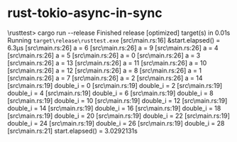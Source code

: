 # rust-tokio-async-in-sync
\rusttest> cargo run --release
    Finished release [optimized] target(s) in 0.01s
     Running `target\release\rusttest.exe`
[src\main.rs:16] &start.elapsed() = 6.3µs
[src\main.rs:26] a = 6
[src\main.rs:26] a = 9
[src\main.rs:26] a = 4
[src\main.rs:26] a = 5
[src\main.rs:26] a = 0
[src\main.rs:26] a = 3
[src\main.rs:26] a = 13
[src\main.rs:26] a = 11
[src\main.rs:26] a = 10
[src\main.rs:26] a = 12
[src\main.rs:26] a = 8
[src\main.rs:26] a = 1
[src\main.rs:26] a = 7
[src\main.rs:26] a = 2
[src\main.rs:26] a = 14
[src\main.rs:19] double_i = 0
[src\main.rs:19] double_i = 2
[src\main.rs:19] double_i = 4
[src\main.rs:19] double_i = 6
[src\main.rs:19] double_i = 8
[src\main.rs:19] double_i = 10
[src\main.rs:19] double_i = 12
[src\main.rs:19] double_i = 14
[src\main.rs:19] double_i = 16
[src\main.rs:19] double_i = 18
[src\main.rs:19] double_i = 20
[src\main.rs:19] double_i = 22
[src\main.rs:19] double_i = 24
[src\main.rs:19] double_i = 26
[src\main.rs:19] double_i = 28
[src\main.rs:21] start.elapsed() = 3.0292131s
